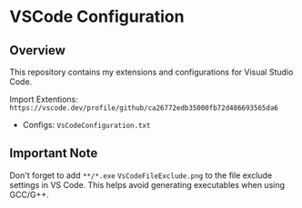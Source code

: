# VSCode Configuration

## Overview
This repository contains my extensions and configurations for Visual Studio Code.

Import Extentions: `https://vscode.dev/profile/github/ca26772edb35000fb72d486693565da6`

- Configs: `VsCodeConfiguration.txt`

## Important Note
Don't forget to add `**/*.exe` `VsCodeFileExclude.png` to the file exclude settings in VS Code. This helps avoid generating executables when using GCC/G++.
